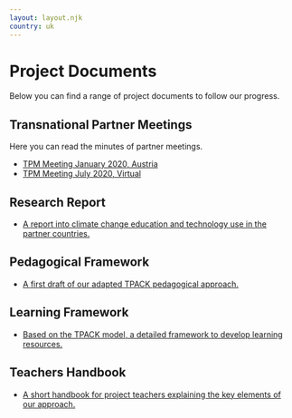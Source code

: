 ```yaml
---
layout: layout.njk
country: uk
---
```


# Project Documents
Below you can find a range of project documents to follow our progress.

## Transnational Partner Meetings
Here you can read the minutes of partner meetings.

- <a href="/documents/meetings/TPM1%20minutes.pdf" target="_blank">TPM Meeting January 2020, Austria</a>
- <a href="/documents/meetings/Virtual%20TPM2%20-%20minutes.pdf" target="_blank">TPM Meeting July 2020, Virtual</a>


## Research Report
- <a href="/documents/IO1%20-%20research%20report.pdf" target="_blank">A report into climate change education and technology use in the partner countries.</a>

## Pedagogical Framework
- <a href="/documents/IO2%20-%20pedagogical%20framework.pdf" target="_blank">A first draft of our adapted TPACK pedagogical approach.</a>

## Learning Framework
- <a href="/documents/IO4%20-%20generic%20learning%20framework.pdf" target="_blank">Based on the TPACK model, a detailed framework to develop learning resources.</a>

## Teachers Handbook
- <a href="/documents/uk/IO4%20-%20handbook%20for%20UK%20teachers.pdf" target="_blank">A short handbook for project teachers explaining the key elements of our approach.</a>
